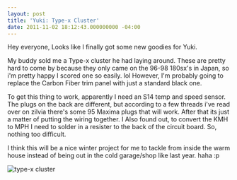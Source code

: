 ```yaml
---
layout: post
title: 'Yuki: Type-x Cluster'
date: 2011-11-02 18:12:43.000000000 -04:00
---
```

Hey everyone, Looks like I finally got some new goodies for Yuki. 

My buddy sold me a Type-x cluster he had laying around. These are pretty hard to come by because they only came on the 96-98 180sx's in Japan, so i'm pretty happy I scored one so easily. lol However, I'm probably going to replace the Carbon Fiber trim panel with just a standard black one. 

To get this thing to work, apparently I need an S14 temp and speed sensor. The plugs on the back are different, but according to a few threads i've read over on zilvia there's some 95 Maxima plugs that will work. After that its just a matter of putting the wiring together. I Also found out, to convert the KMH to MPH I need to solder in a resister to the back of the circuit board. So, nothing too difficult.

I think this will be a nice winter project for me to tackle from inside the warm house instead of being out in the cold garage/shop like last year. haha :p

<img src="http://domofactor.com/wp-content/uploads/2011/11/typex_cluster.jpg" alt="type-x cluster" />
